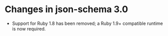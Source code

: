 # Changes in json-schema 3.0

* Support for Ruby 1.8 has been removed; a Ruby 1.9+ compatible runtime is now required.
